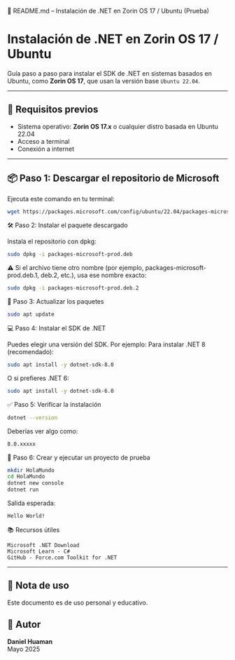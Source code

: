 📄 README.md – Instalación de .NET en Zorin OS 17 / Ubuntu (Prueba)

# Instalación de .NET en Zorin OS 17 / Ubuntu

Guía paso a paso para instalar el SDK de .NET en sistemas basados en Ubuntu, como **Zorin OS 17**, que usan la versión base `Ubuntu 22.04`.

---

## 🔧 Requisitos previos

- Sistema operativo: **Zorin OS 17.x** o cualquier distro basada en Ubuntu 22.04
- Acceso a terminal
- Conexión a internet

---

## 📦 Paso 1: Descargar el repositorio de Microsoft

Ejecuta este comando en tu terminal:

```bash
wget https://packages.microsoft.com/config/ubuntu/22.04/packages-microsoft-prod.deb
```

🛠️ Paso 2: Instalar el paquete descargado

Instala el repositorio con dpkg:

```bash
sudo dpkg -i packages-microsoft-prod.deb
```

⚠️ Si el archivo tiene otro nombre (por ejemplo, packages-microsoft-prod.deb.1, deb.2, etc.), usa ese nombre exacto:

```bash
sudo dpkg -i packages-microsoft-prod.deb.2
```

🔄 Paso 3: Actualizar los paquetes

```bash
sudo apt update
```

💻 Paso 4: Instalar el SDK de .NET

Puedes elegir una versión del SDK. Por ejemplo:
Para instalar .NET 8 (recomendado):

```bash
sudo apt install -y dotnet-sdk-8.0
```

O si prefieres .NET 6:

```bash
sudo apt install -y dotnet-sdk-6.0
```

✅ Paso 5: Verificar la instalación

```bash
dotnet --version
```

Deberías ver algo como:

```bash
8.0.xxxxx
```

🧪 Paso 6: Crear y ejecutar un proyecto de prueba

```bash
mkdir HolaMundo
cd HolaMundo
dotnet new console
dotnet run
```

Salida esperada:

```bash
Hello World!
```

📚 Recursos útiles

    Microsoft .NET Download
    Microsoft Learn - C#
    GitHub - Force.com Toolkit for .NET

---

## 📄 Nota de uso

Este documento es de uso personal y educativo.

## 👤 Autor

**Daniel Huaman**  
Mayo 2025
